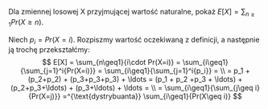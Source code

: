 Dla zmiennej losowej X przyjmującej wartość naturalne, pokaż $E [X] = \sum_{n\geq1}{Pr (X ≥ n)}$.

Niech $p_i=Pr(X=i)$. Rozpiszmy wartość oczekiwaną z definicji, a następnie ją trochę przekształćmy:
$$
E[X] = \sum_{n\geq1}{i\cdot Pr(X=i)} = \sum_{i\geq1}{\sum_{j=1}^i{Pr(X=i)}} = \sum_{i\geq1}{\sum_{j=1}^i{p_i}} = \\
= p_1 + (p_2+p_2) + (p_3+p_3+p_3) + \ldots = (p_1 + p_2 +p_3 + \ldots) + (p_2+p_3+\ldots) + (p_3+\ldots) + \ldots =  \\
= \sum_{i\geq1}{\sum_{j\geq i}{Pr(X=j)}} =^{\text{dystrybuanta}} \sum_{i\geq1}{Pr(X\geq i)}
$$
